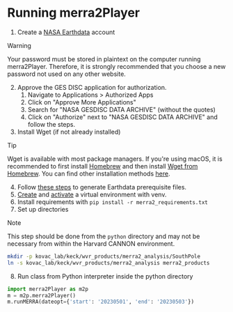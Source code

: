 # Running merra2Player
1. Create a [NASA Earthdata](https://urs.earthdata.nasa.gov/home) account
> [!WARNING]  
> Your password must be stored in plaintext on the computer running
> merra2Player. Therefore, it is strongly recommended that you choose a new
> password not used on any other website.
2. Approve the GES DISC application for authorization.
   <ol>
     <li>Navigate to Applications > Authorized Apps</li>
     <li>Click on "Approve More Applications"</li>
     <li>Search for "NASA GESDISC DATA ARCHIVE" (without the quotes)</li>
     <li>Click on "Authorize" next to "NASA GESDISC DATA ARCHIVE" and follow the steps.</li>
   </ol>
3. Install Wget (if not already installed)
> [!TIP]
> Wget is available with most package managers. If you're using macOS, it is
> recommended to first install [Homebrew](https://brew.sh/) and then install
> [Wget from Homebrew](https://formulae.brew.sh/formula/wget). You can find
> other installation methods
> [here](http://wget.addictivecode.org/FrequentlyAskedQuestions.html#download).
4. Follow [these steps](https://disc.gsfc.nasa.gov/information/howto?title=How%20to%20Generate%20Earthdata%20Prerequisite%20Files)
   to generate Earthdata prerequisite files.
5. [Create](https://docs.python.org/3/library/venv.html#creating-virtual-environments) and [activate](https://docs.python.org/3/library/venv.html#how-venvs-work) a virtual environment with venv.
6. Install requirements with `pip install -r merra2_requirements.txt`
7. Set up directories
> [!NOTE]
> This step should be done from the `python` directory and may not be necessary
> from within the Harvard CANNON environment.
```sh
mkdir -p kovac_lab/keck/wvr_products/merra2_analysis/SouthPole
ln -s kovac_lab/keck/wvr_products/merra2_analysis merra2_products
```
8. Run class from Python interpreter inside the python directory
```python
import merra2Player as m2p
m = m2p.merra2Player()
m.runMERRA(dateopt={'start': '20230501', 'end': '20230503'})
```
